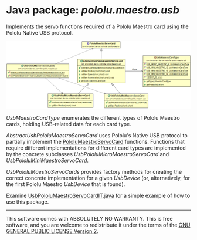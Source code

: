 # Java package: _pololu.maestro.usb_

Implements the servo functions required of a Pololu Maestro card using the Pololu Native USB protocol.

![Class Diagram](../uml/com.iamcontent.device.controller.pololu.maestro.usb.png)

_UsbMaestroCardType_ enumerates the different types of Pololu Maestro cards, holding USB-related data for each card type.

_AbstractUsbPololuMaestroServoCard_ uses Pololu's Native USB protocol to partially implement the [PololuMaestroServoCard](com.iamcontent.device.controller.pololu.maestro.md) functions. Functions that require different implementations for different card types are implemented by the concrete subclasses _UsbPololuMicroMaestroServoCard_ and _UsbPololuMiniMaestroServoCard_.

_UsbPololuMaestroServoCards_ provides factory methods for creating the correct concrete implementation for a given _UsbDevice_ (or, alternatively, for the first Pololu Maestro _UsbDevice_ that is found).

Examine [UsbPololuMaestroServoCardIT.java](../../test/java/com/iamcontent/device/controller/pololu/maestro/usb/UsbPololuMaestroServoCardIT.java) for a simple example of how to use this package.

---

This software comes with ABSOLUTELY NO WARRANTY. This is free software, and you are welcome to redistribute it
under the terms of the [GNU GENERAL PUBLIC LICENSE Version 2](https://www.gnu.org/licenses/gpl-2.0.html).

